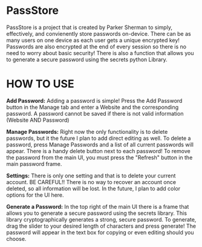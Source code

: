 # PassStore
PassStore is a project that is created by Parker Sherman to simply, effectively, and convienently store passwords on-device. There can be as many users on one device as each user gets a unique encrypted key! Passwords are also encrypted at the end of every session so there is no need to worry about basic security! There is also a function that allows you to generate a secure password using the secrets python Library.

# HOW TO USE
**Add Password:** Adding a password is simple! Press the Add Password button in the Manage tab and enter a Website and the corresponding password. A password cannot be saved if there is not valid information (Website AND Password)

**Manage Passwords:** Right now the only functionality is to delete passwords, but it the future I plan to add direct editing as well. To delete a password, press Manage Passwords and a list of all current passwords will appear. There is a handy delete button next to each password! To remove the password from the main UI, you must press the "Refresh" button in the main password frame.

**Settings:** There is only one setting and that is to delete your current account. BE CAREFUL!! There is no way to recover an account once deleted, so all information will be lost. In the future, I plan to add color options for the UI here.

**Generate a Password:** In the top right of the main UI there is a frame that allows you to generate a secure password using the secrets library.
This library cryptographically generates a strong, secure password. To generate, drag the slider to your desired length of characters and press generate! The password will appear in the text box for copying or even editing should you choose.
